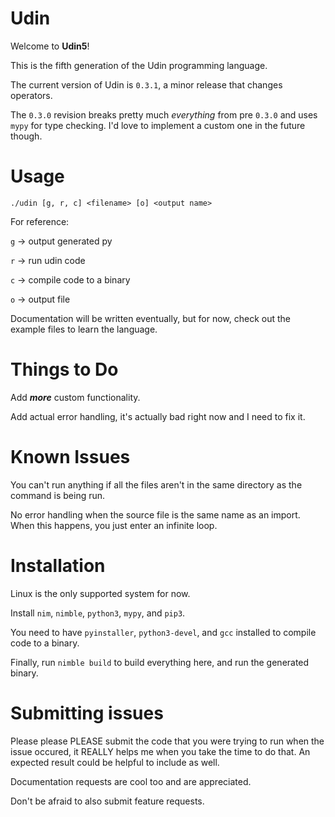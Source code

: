 # Udin
Welcome to **Udin5**!

This is the fifth generation of the Udin programming language.

The current version of Udin is `0.3.1`, a minor release that changes operators.

The `0.3.0` revision breaks pretty much *everything* from pre `0.3.0` and uses `mypy` for type checking. I'd love to implement a custom one in the future though.

# Usage
`./udin [g, r, c] <filename> [o] <output name>`

For reference:

`g` -> output generated py

`r` -> run udin code

`c` -> compile code to a binary

`o` -> output file

Documentation will be written eventually, but for now, check out the example files to learn the language.

# Things to Do
Add __*more*__ custom functionality.

Add actual error handling, it's actually bad right now and I need to fix it.

# Known Issues
You can't run anything if all the files aren't in the same directory as the command is being run.

No error handling when the source file is the same name as an import. When this happens, you just enter an infinite loop.

# Installation
Linux is the only supported system for now.

Install `nim`, `nimble`, `python3`, `mypy`, and `pip3`.

You need to have `pyinstaller`, `python3-devel`, and `gcc` installed to compile code to a binary.

Finally, run `nimble build` to build everything here, and run the generated binary.

# Submitting issues
Please please PLEASE submit the code that you were trying to run when the issue occured, it REALLY helps me when you take the time to do that. An expected result could be helpful to include as well.

Documentation requests are cool too and are appreciated.

Don't be afraid to also submit feature requests.
